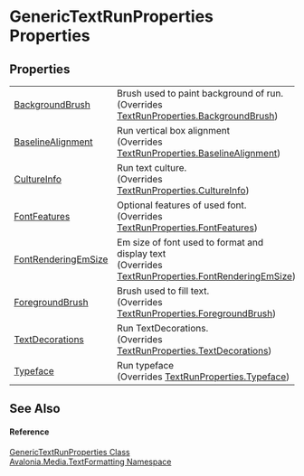 # GenericTextRunProperties Properties




## Properties
<table>
<tr>
<td><a href="P_Avalonia_Media_TextFormatting_GenericTextRunProperties_BackgroundBrush">BackgroundBrush</a></td>
<td>Brush used to paint background of run.<br />(Overrides <a href="P_Avalonia_Media_TextFormatting_TextRunProperties_BackgroundBrush">TextRunProperties.BackgroundBrush</a>)</td>
</tr>
<tr>
<td><a href="P_Avalonia_Media_TextFormatting_GenericTextRunProperties_BaselineAlignment">BaselineAlignment</a></td>
<td>Run vertical box alignment<br />(Overrides <a href="P_Avalonia_Media_TextFormatting_TextRunProperties_BaselineAlignment">TextRunProperties.BaselineAlignment</a>)</td>
</tr>
<tr>
<td><a href="P_Avalonia_Media_TextFormatting_GenericTextRunProperties_CultureInfo">CultureInfo</a></td>
<td>Run text culture.<br />(Overrides <a href="P_Avalonia_Media_TextFormatting_TextRunProperties_CultureInfo">TextRunProperties.CultureInfo</a>)</td>
</tr>
<tr>
<td><a href="P_Avalonia_Media_TextFormatting_GenericTextRunProperties_FontFeatures">FontFeatures</a></td>
<td>Optional features of used font.<br />(Overrides <a href="P_Avalonia_Media_TextFormatting_TextRunProperties_FontFeatures">TextRunProperties.FontFeatures</a>)</td>
</tr>
<tr>
<td><a href="P_Avalonia_Media_TextFormatting_GenericTextRunProperties_FontRenderingEmSize">FontRenderingEmSize</a></td>
<td>Em size of font used to format and display text<br />(Overrides <a href="P_Avalonia_Media_TextFormatting_TextRunProperties_FontRenderingEmSize">TextRunProperties.FontRenderingEmSize</a>)</td>
</tr>
<tr>
<td><a href="P_Avalonia_Media_TextFormatting_GenericTextRunProperties_ForegroundBrush">ForegroundBrush</a></td>
<td>Brush used to fill text.<br />(Overrides <a href="P_Avalonia_Media_TextFormatting_TextRunProperties_ForegroundBrush">TextRunProperties.ForegroundBrush</a>)</td>
</tr>
<tr>
<td><a href="P_Avalonia_Media_TextFormatting_GenericTextRunProperties_TextDecorations">TextDecorations</a></td>
<td>Run TextDecorations.<br />(Overrides <a href="P_Avalonia_Media_TextFormatting_TextRunProperties_TextDecorations">TextRunProperties.TextDecorations</a>)</td>
</tr>
<tr>
<td><a href="P_Avalonia_Media_TextFormatting_GenericTextRunProperties_Typeface">Typeface</a></td>
<td>Run typeface<br />(Overrides <a href="P_Avalonia_Media_TextFormatting_TextRunProperties_Typeface">TextRunProperties.Typeface</a>)</td>
</tr>
</table>

## See Also


#### Reference
<a href="T_Avalonia_Media_TextFormatting_GenericTextRunProperties">GenericTextRunProperties Class</a>  
<a href="N_Avalonia_Media_TextFormatting">Avalonia.Media.TextFormatting Namespace</a>  

